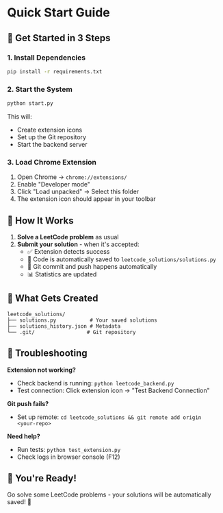 # Quick Start Guide

## 🚀 Get Started in 3 Steps

### 1. Install Dependencies
```bash
pip install -r requirements.txt
```

### 2. Start the System
```bash
python start.py
```
This will:
- Create extension icons
- Set up the Git repository
- Start the backend server

### 3. Load Chrome Extension
1. Open Chrome → `chrome://extensions/`
2. Enable "Developer mode"
3. Click "Load unpacked" → Select this folder
4. The extension icon should appear in your toolbar

## 🎯 How It Works

1. **Solve a LeetCode problem** as usual
2. **Submit your solution** - when it's accepted:
   - ✅ Extension detects success
   - 💾 Code is automatically saved to `leetcode_solutions/solutions.py`
   - 🔄 Git commit and push happens automatically
   - 📊 Statistics are updated

## 📁 What Gets Created

```
leetcode_solutions/
├── solutions.py           # Your saved solutions
├── solutions_history.json # Metadata
└── .git/                 # Git repository
```

## 🔧 Troubleshooting

**Extension not working?**
- Check backend is running: `python leetcode_backend.py`
- Test connection: Click extension icon → "Test Backend Connection"

**Git push fails?**
- Set up remote: `cd leetcode_solutions && git remote add origin <your-repo>`

**Need help?**
- Run tests: `python test_extension.py`
- Check logs in browser console (F12)

## 🎉 You're Ready!

Go solve some LeetCode problems - your solutions will be automatically saved! 🚀
